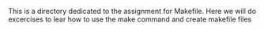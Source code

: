 This is a directory dedicated to the assignment for Makefile. Here we will do excercises to lear how to use the make command and create makefile files

